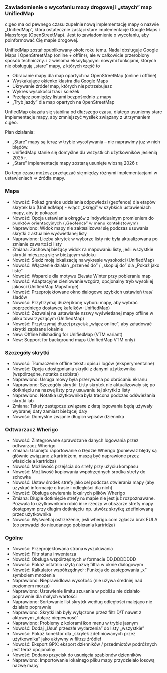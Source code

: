 ### Zawiadomienie o wycofaniu mapy drogowej i „staych” map UnifiedMap
c:geo ma od pewnego czasu zupełnie nową implementację mapy o nazwie „UnifiedMap”, która ostatecznie zastąpi stare implementacje Google Maps i Mapsforge (OpenStreetMap). Jest to zawiadomienie o wycofaniu, aby poinformować Cię mapie drogowej.

UnifiedMap został opublikowany około roku temu. Nadal obsługuje Google Maps i OpenStreetMap (online + offline), ale w całkowicie przerobiony sposób techniczny. i z wieloma ekscytującymi nowymi funkcjami, których nie obsługują „stare” mapy, z których część to
- Obracanie mapy dla map opartych na OpenStreetMap (online i offline)
- Wyskakujące okienko klastra dla Google Maps
- Ukrywanie źródeł map, których nie potrzebujesz
- Wykres wysokości tras i ścieżek
- Przełącz pomiędzy listami bezpośrednio z mapy
- „Tryb jazdy” dla map opartych na OpenStreetMap

UnfiedMap okazała się stabilna od dłuższego czasu, dlatego usuniemy stare implementacje mapy, aby zmniejszyć wysiłek związany z utrzymaniem c:geo.

Plan działania:
- „Stare” mapy są teraz w trybie wycofywania – nie naprawimy już w nich błędów.
- UnifiedMap stanie się domyślne dla wszystkich użytkowników jesienią 2025 r.
- „Stare” implementacje mapy zostaną usunięte wiosną 2026 r.

Do tego czasu możesz przełączać się między różnymi implementacjami w ustawieniach => źródła mapy.

### Mapa
- Nowość: Pokaż granice udzialania odpowiedzi (geofence) dla etapów skrytek lab (UnifiedMap) - włącz „Okręgi” w szybkich ustawieniach mapy, aby je pokazać
- Nowość: Opcja ustawiania okręgów z indywidualnym promieniem do punktów orientacyjnych („Geofence” w menu kontekstowym)
- Naprawiono: Widok mapy nie zaktualizował się podczas usuwania skrytki z aktualnie wyświetlanej listy
- Naprawiono: Liczba skrytek w wyborze listy nie była aktualizowana po zmianie zawartości listy
- Zmiana: Zachowaj bieżący widok na mapowaniu listy, jeśli wszystkie skrytki mieszczą się w bieżącym widoku
- Nowość: Śledź moją lokalizację na wykresie wysokości (UnifiedMap)
- Nowość: Włączenie działań „przenieś do” / „skopiuj do” dla „Pokaż jako listę”
- Nowość: Wsparcie dla motywu Elevate Winter przy pobieraniu map
- Nowość: Adaptacyjne cieniowanie wzgórz, opcjonalny tryb wysokiej jakości (UnifiedMap Mapsforge)
- Nowość: Przeprojektowane okno dialogowe szybkich ustawień tras/śladów
- Nowość: Przytrzymaj dłużej ikonę wyboru mapy, aby wybrać poprzedniego dostawcę kafelków (UnifiedMap)
- Nowość: Zezwalaj na ustawianie nazwy wyświetlanej mapy offline w pliku towarzyszącym (UnifiedMap)
- Nowość: Przytrzymaj dłużej przycisk „włącz online", aby załadować skrytki zapisane lokalnie
- New: Offline hillshading for UnifiedMap (VTM variant)
- New: Support for background maps (UnifiedMap VTM only)

### Szczegóły skrytki
- Nowość: Tłumaczenie offline tekstu opisu i logów (eksperymentalne)
- Nowość: Opcja udostępniania skrytki z danymi użytkownika (współrzędne, notatka osobista)
- Naprawiono: Usługa mowy była przerywana po obrócaniu ekranu
- Naprawiono: Szczegóły skrytki: Listy skrytek nie aktualizowały się po dotknięciu na nazwę listy przy usuwaniu tej skrytki z listy
- Naprawiono: Notatka użytkownika była tracona podczas odświeżania skrytki lab
- Zmiana: Teksty zastępcze związane z datą logowania będą używały wybranej daty zamiast bieżącej daty
- Nowość: Domyślne zwijanie długich wpisów dziennika

### Odtwarzacz Wherigo
- Nowość: Zintegrowane sprawdzanie danych logowania przez odtwarzacz Wherigo
- Zmiana: Usunięto raportowanie o błędzie Wherigo (ponieważ błędy są głównie związane z kartridżem, muszą być naprawione przez właściciela kartridża)
- Nowość: Możliwość przejścia do strefy przy użyciu kompasu
- Nowość: Możliwość kopiowania współrzędnych środka strefy do schowka
- Nowość: Ustaw środek strefy jako cel podczas otwierania mapy (aby uzyskać informacje o trasie i odległości dla nich)
- Nowość: Obsługa otwierania lokalnych plików Wherigo
- Zmiana: Długie dotknięcie strefy na mapie nie jest już rozpoznawane. Pozwala to użytkownikom robić inne rzeczy w obszarze strefy mapy dostępnym przy długim dotknięciu, np. utwórz skrytkę zdefiniowaną przez użytkownika
- Nowość: Wyświetlaj ostrzeżenie, jeśli wherigo.com zgłasza brak EULA (co prowadzi do nieudanego pobierania kartridża)

### Ogólne
- Nowość: Przeprojektowana strona wyszukiwania
- Nowość: Filtr stanu inwentarza
- Nowość: Obsługa współrzędnych w formacie DD,DDDDDDD
- Nowość: Pokaż ostatnio użytą nazwę filtra w oknie dialogowym
- Nowość: Kalkulator współrzędnych: Funkcja do zastępowania „x” symbolem mnożenia
- Naprawiono: Nieprawidłowa wysokość (nie używa średniej nad poziomem morza)
- Naprawiono: Ustawienie limitu szukania w pobliżu nie działało poprawnie dla małych wartości
- Naprawiono: Sortowanie list skrytek według odległości malejąco nie działało poprawnie
- Naprawiono: Skrytki lab były wyłączone przez filtr D/T nawet z aktywnym „dołącz niepewność”
- Naprawiono: Problemy z kolorami ikon menu w trybie jasnym
- Nowość: Dodaj „Usuń przeszłe wydarzenia” do listy „wszystkie”
- Nowość: Pokaż konektor dla „skrytek zdefiniowanych przez użytkownika” jako aktywny w filtrze źródłeł
- Nowość: Eksport GPX: eksport dzienników / przedmiotów podróżnych jest teraz opcjonalny
- Nowość: Dodano przycisk do usunięcia szablonów dzienników
- Naprawiono: Importowanie lokalnego pliku mapy przydzielało losową nazwę mapy
